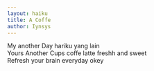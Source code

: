 ```yaml
---
layout: haiku
title: A Coffe
author: Iynsys
---
```


My another Day hariku yang lain <br>
Yours Another Cups coffe latte freshh and sweet<br>
Refresh your brain everyday okey <br>
